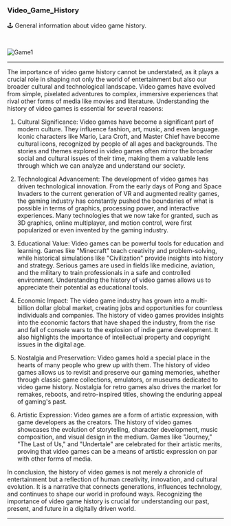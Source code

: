 ### Video_Game_History

🕹️ General information about video game history.

#

![Game1](https://github.com/sourceduty/Video_Game_History/assets/123030236/765d5adc-a462-4448-b3eb-92a4e62d89a4)

***
The importance of video game history cannot be understated, as it plays a crucial role in shaping not only the world of entertainment but also our broader cultural and technological landscape. Video games have evolved from simple, pixelated adventures to complex, immersive experiences that rival other forms of media like movies and literature. Understanding the history of video games is essential for several reasons:

1. Cultural Significance:
   Video games have become a significant part of modern culture. They influence fashion, art, music, and even language. Iconic characters like Mario, Lara Croft, and Master Chief have become cultural icons, recognized by people of all ages and backgrounds. The stories and themes explored in video games often mirror the broader social and cultural issues of their time, making them a valuable lens through which we can analyze and understand our society.

2. Technological Advancement:
   The development of video games has driven technological innovation. From the early days of Pong and Space Invaders to the current generation of VR and augmented reality games, the gaming industry has constantly pushed the boundaries of what is possible in terms of graphics, processing power, and interactive experiences. Many technologies that we now take for granted, such as 3D graphics, online multiplayer, and motion control, were first popularized or even invented by the gaming industry.

3. Educational Value:
   Video games can be powerful tools for education and learning. Games like "Minecraft" teach creativity and problem-solving, while historical simulations like "Civilization" provide insights into history and strategy. Serious games are used in fields like medicine, aviation, and the military to train professionals in a safe and controlled environment. Understanding the history of video games allows us to appreciate their potential as educational tools.

4. Economic Impact:
   The video game industry has grown into a multi-billion dollar global market, creating jobs and opportunities for countless individuals and companies. The history of video games provides insights into the economic factors that have shaped the industry, from the rise and fall of console wars to the explosion of indie game development. It also highlights the importance of intellectual property and copyright issues in the digital age.

5. Nostalgia and Preservation:
   Video games hold a special place in the hearts of many people who grew up with them. The history of video games allows us to revisit and preserve our gaming memories, whether through classic game collections, emulators, or museums dedicated to video game history. Nostalgia for retro games also drives the market for remakes, reboots, and retro-inspired titles, showing the enduring appeal of gaming's past.

6. Artistic Expression:
   Video games are a form of artistic expression, with game developers as the creators. The history of video games showcases the evolution of storytelling, character development, music composition, and visual design in the medium. Games like "Journey," "The Last of Us," and "Undertale" are celebrated for their artistic merits, proving that video games can be a means of artistic expression on par with other forms of media.

In conclusion, the history of video games is not merely a chronicle of entertainment but a reflection of human creativity, innovation, and cultural evolution. It is a narrative that connects generations, influences technology, and continues to shape our world in profound ways. Recognizing the importance of video game history is crucial for understanding our past, present, and future in a digitally driven world.
***
